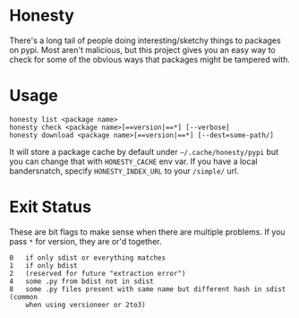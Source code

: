 # Honesty

There's a long tail of people doing interesting/sketchy things to packages on
pypi.  Most aren't malicious, but this project gives you an easy way to check
for some of the obvious ways that packages might be tampered with.

# Usage

```
honesty list <package name>
honesty check <package name>[==version|==*] [--verbose]
honesty download <package name>[==version|==*] [--dest=some-path/]
```

It will store a package cache by default under `~/.cache/honesty/pypi` but you
can change that with `HONESTY_CACHE` env var.  If you have a local bandersnatch,
specify `HONESTY_INDEX_URL` to your `/simple/` url.


# Exit Status

These are bit flags to make sense when there are multiple problems.  If you pass
`*` for version, they are or'd together.

```
0   if only sdist or everything matches
1   if only bdist
2   (reserved for future "extraction error")
4   some .py from bdist not in sdist
8   some .py files present with same name but different hash in sdist (common
    when using versioneer or 2to3)
```
